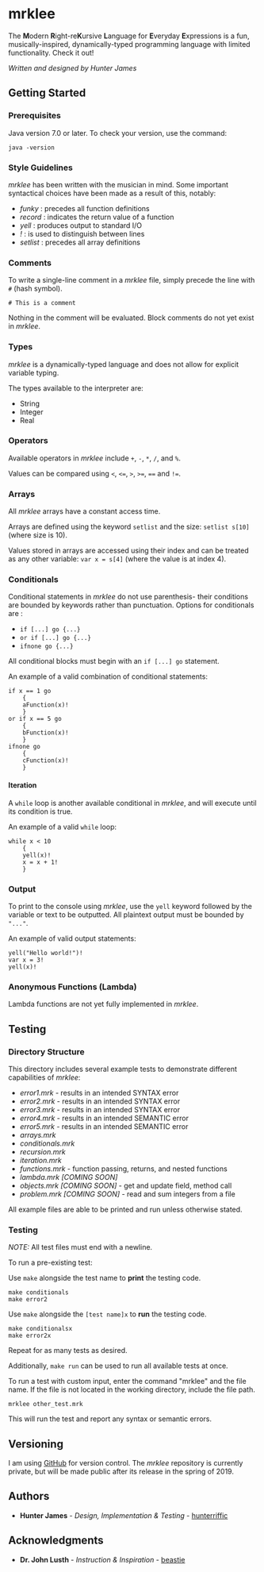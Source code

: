 
# mrklee

The **M**odern **R**ight-re**K**ursive **L**anguage for **E**veryday **E**xpressions is a fun, musically-inspired, 
dynamically-typed programming language with limited functionality. Check it out!

*Written and designed by Hunter James*

## Getting Started

### Prerequisites

Java version 7.0 or later. To check your version, use the command:

```
java -version
```

### Style Guidelines
_mrklee_ has been written with the musician in mind. Some important syntactical choices have been made as a result of 
this, notably:
* _funky_ : precedes all function definitions
* _record_ : indicates the return value of a function
* _yell_ : produces output to standard I/O
* _!_ : is used to distinguish between lines
* _setlist_ : precedes all array definitions


### Comments
To write a single-line comment in a _mrklee_ file, simply precede the line with `#` (hash symbol). 

`# This is a comment` 

Nothing in the comment will be evaluated. Block comments do not yet exist in _mrklee_.

### Types
_mrklee_ is a dynamically-typed language and does not allow for explicit variable typing. 

The types available to the interpreter are:
* String
* Integer
* Real

### Operators
Available operators in _mrklee_ include `+`, `-`, `*`, `/`, and `%`.

Values can be compared using `<`, `<=`, `>`, `>=`, `==` and `!=`.

### Arrays
All _mrklee_ arrays have a constant access time. 

Arrays are defined using the keyword `setlist` and the size: `setlist s[10]` (where size is 10).

Values stored in arrays are accessed using their index and can be treated as any other variable: `var x = s[4]` 
(where the value is at index 4).

### Conditionals
Conditional statements in _mrklee_ do not use parenthesis- their conditions are bounded by 
keywords rather than punctuation. Options for conditionals are  :
* `if [...] go {...}`
* `or if [...] go {...}`
* `ifnone go {...}`

All conditional blocks must begin with an `if [...] go` statement.

An example of a valid combination of conditional statements:
```
if x == 1 go
    {
    aFunction(x)!
    }
or if x == 5 go
    {
    bFunction(x)!
    }
ifnone go
    {
    cFunction(x)!
    }
```

#### Iteration
A `while` loop is another available conditional in _mrklee_, and will execute until its condition is true.

An example of a valid `while` loop:

```
while x < 10
    {
    yell(x)!
    x = x + 1!
    }
```

### Output
To print to the console using _mrklee_, use the `yell` keyword followed by the variable or text to be outputted. 
All plaintext output must be bounded by `"..."`.

An example of valid output statements:
```
yell("Hello world!")!
var x = 3!
yell(x)!
``` 

### Anonymous Functions (Lambda)
Lambda functions are not yet fully implemented in _mrklee_.

## Testing
### Directory Structure

This directory includes several example tests to demonstrate different capabilities of _mrklee_:
* *error1.mrk* - results in an intended SYNTAX error
* *error2.mrk* - results in an intended SYNTAX error
* *error3.mrk* - results in an intended SYNTAX error
* *error4.mrk* - results in an intended SEMANTIC error
* *error5.mrk* - results in an intended SEMANTIC error
* *arrays.mrk*
* *conditionals.mrk*
* *recursion.mrk*
* *iteration.mrk*
* *functions.mrk* - function passing, returns, and nested functions
* *lambda.mrk [COMING SOON]* 
* *objects.mrk [COMING SOON]* - get and update field, method call
* *problem.mrk [COMING SOON]* - read and sum integers from a file

All example files are able to be printed and run unless otherwise stated.

### Testing

*NOTE:* All test files must end with a newline.

To run a pre-existing test:
 
 Use `make` alongside the test name to **print** the testing code.
```
make conditionals
make error2
```

Use `make` alongside the `[test name]x` to **run** the testing code.
```
make conditionalsx
make error2x
```


Repeat for as many tests as desired.

Additionally, `make run` can be used to run all available tests at once.

To run a test with custom input, enter the command "mrklee" and the file name. If the file is not located in the 
working directory, include the file path.

```
mrklee other_test.mrk
```

This will run the test and report any syntax or semantic errors.


## Versioning

I am using [GitHub](https://github.com/hunterriffic) for version control. The *mrklee* repository is currently private, 
but will be made public after its release in the spring of 2019.

## Authors

* **Hunter James** - *Design, Implementation & Testing* - [hunterriffic](https://github.com/hunterriffic)

## Acknowledgments

* **Dr. John Lusth** - *Instruction & Inspiration* - [beastie](http://beastie.cs.ua.edu)

